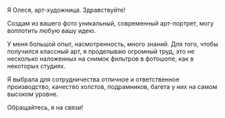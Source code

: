 Я Олеся, арт-художница. Здравствуйте!

Создам из вашего фото уникальный,  современный арт-портрет,  могу воплотить любую вашу идею. 

У меня большой опыт, насмотренность, много знаний. Для того, чтобы получился классный арт, я проделываю огромный труд, это не несколько наложенных на снимок фильтров в фотошопе, как в некоторых студиях.

Я выбрала для сотрудничества отличное и ответственное производство, качество холстов, подрамников, багета  у них на самом   высоком уровне. 

Обращайтесь, я на связи!
